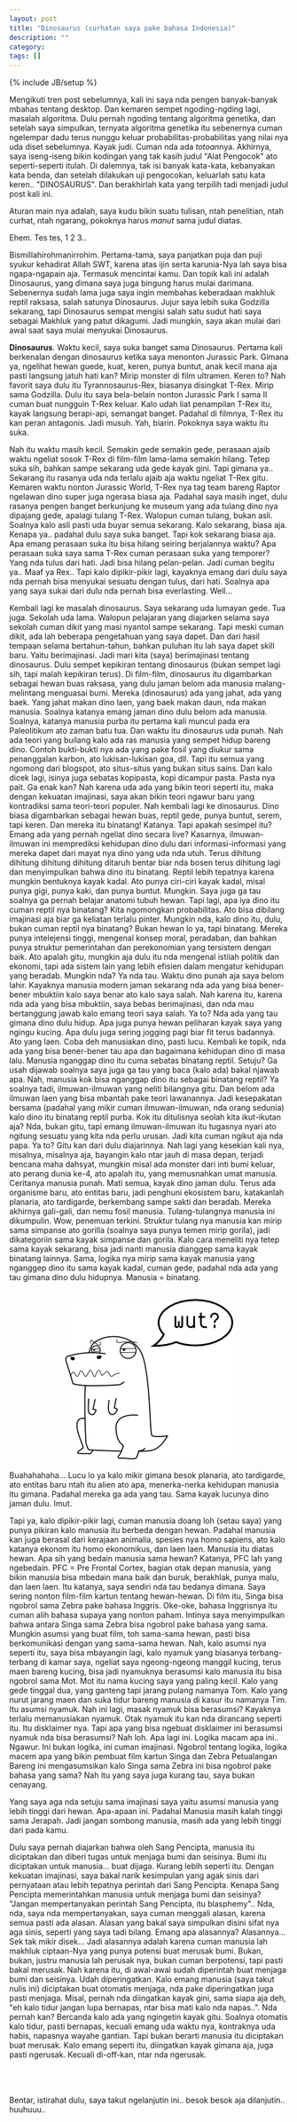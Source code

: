 ```yaml
---
layout: post
title: "Dinosaurus (curhatan saya pake bahasa Indonesia)"
description: ""
category: 
tags: []
---
```

{% include JB/setup %}

Mengikuti tren post sebelumnya, kali ini saya nda pengen banyak-banyak mbahas tentang desktop. Dan kemaren sempet ngoding-ngding lagi, masalah algoritma. Dulu pernah ngoding tentang algoritma genetika, dan setelah saya simpulkan, ternyata algoritma genetika itu sebenernya cuman ngelempar dadu terus nunggu keluar probabilitas-probabilitas yang nilai nya uda diset sebelumnya. Kayak judi. Cuman nda ada <i>totoan</i>nya. Akhirnya, saya iseng-iseng bikin kodingan yang tak kasih judul "Alat Pengocok" ato seperti-seperti itulah. Di dalemnya, tak isi banyak kata-kata, kebanyakan kata benda, dan setelah dilakukan uji pengocokan, keluarlah satu kata keren.. "DINOSAURUS". Dan berakhirlah kata yang terpilih tadi menjadi judul post kali ini.

Aturan main nya adalah, saya kudu bikin suatu tulisan, ntah penelitian, ntah curhat, ntah ngarang, pokoknya harus <i>manut</i> sama judul diatas. 

Ehem. Tes tes, 1 2 3..

Bismillahirohmanirrohim. Pertama-tama, saya panjatkan puja dan puji syukur kehadirat Allah SWT, karena atas ijin serta karunia-Nya lah saya bisa ngapa-ngapain aja. Termasuk mencintai kamu. Dan topik kali ini adalah Dinosaurus, yang dimana saya juga bingung harus mulai darimana. Sebenernya sudah lama juga saya ingin membahas keberadaan makhluk reptil raksasa, salah satunya Dinosaurus. Jujur saya lebih suka Godzilla sekarang, tapi Dinosaurus sempat mengisi salah satu sudut hati saya sebagai Makhluk yang patut dikagumi. Jadi mungkin, saya akan mulai dari awal saat saya mulai menyukai Dinosaurus.

<b>Dinosaurus</b>. Waktu kecil, saya suka banget sama Dinosaurus. Pertama kali berkenalan dengan dinosaurus ketika saya menonton Jurassic Park. Gimana ya, ngelihat hewan guede, kuat, keren, punya buntut, anak kecil mana aja pasti langsung jatuh hati kan? Mirip monster di film ultramen. Keren to? Nah favorit saya dulu itu Tyrannosaurus-Rex, biasanya disingkat T-Rex. Mirip sama Godzilla. Dulu itu saya bela-belain nonton Jurassic Park I sama II cuman buat nungguin T-Rex keluar. Kalo udah liat penampilan T-Rex itu, kayak langsung berapi-api, semangat banget. Padahal di filmnya, T-Rex itu kan peran antagonis. Jadi musuh. Yah, biarin. Pokoknya saya waktu itu suka.

Nah itu waktu masih kecil. Semakin gede semakin gede, perasaan ajaib waktu ngeliat sosok T-Rex di film-film lama-lama semakin hilang. Tetep suka sih, bahkan sampe sekarang uda gede kayak gini. Tapi gimana ya.. Sekarang itu rasanya uda nda terlalu ajaib aja waktu ngeliat T-Rex gitu. Kemaren waktu nonton Jurassic World, T-Rex nya tag team bareng Raptor ngelawan dino super juga ngerasa biasa aja. Padahal saya masih inget, dulu rasanya pengen banget berkunjung ke museum yang ada tulang dino nya dipajang gede, apalagi tulang T-Rex. Walopun cuman tulang, bukan asli. Soalnya kalo asli pasti uda buyar semua sekarang. Kalo sekarang, biasa aja. Kenapa ya.. padahal dulu saya suka banget. Tapi kok sekarang biasa aja. Apa emang perasaan suka itu bisa hilang seiring berjalannya waktu? Apa perasaan suka saya sama T-Rex cuman perasaan suka yang temporer? Yang nda tulus dari hati. Jadi bisa hilang pelan-pelan. Jadi cuman begitu ya.. Maaf ya Rex.. Tapi kalo dipikir-pikir lagi, kayaknya emang dari dulu saya nda pernah bisa menyukai sesuatu dengan tulus, dari hati. Soalnya apa yang saya sukai dari dulu nda pernah bisa everlasting. Well...

Kembali lagi ke masalah dinosaurus. Saya sekarang uda lumayan gede. Tua juga. Sekolah uda lama. Walopun pelajaran yang diajarken selama saya sekolah cuman dikit yang masi nyantol sampe sekarang. Tapi meski cuman dikit, ada lah beberapa pengetahuan yang saya dapet. Dan dari hasil tempaan selama bertahun-tahun, bahkan puluhan itu lah saya dapet skill baru. Yaitu berimajinasi. Jadi mari kita (saya) berimajinasi tentang dinosaurus. Dulu sempet kepikiran tentang dinosaurus (bukan sempet lagi sih, tapi malah kepikiran terus). Di film-film, dinosaurus itu digambarkan sebagai hewan buas raksasa, yang dulu jaman belom ada manusia malang-melintang menguasai bumi. Mereka (dinosaurus) ada yang jahat, ada yang baek. Yang jahat makan dino laen, yang baek makan daun, nda makan manusia. Soalnya katanya emang jaman dino dulu belom ada manusia. Soalnya, katanya manusia purba itu pertama kali muncul pada era Paleolitikum ato zaman batu tua. Dan waktu itu dinosaurus uda punah. Nah ada teori yang builang kalo ada ras manusia yang sempet hidup bareng dino. Contoh bukti-bukti nya ada yang pake fosil yang diukur sama penanggalan karbon, ato lukisan-lukisan goa, dll. Tapi itu semua yang ngomong dari blogspot, ato situs-situs yang bukan situs sains. Dan kalo dicek lagi, isinya juga sebatas kopipasta, kopi dicampur pasta. Pasta nya pait. Ga enak kan? Nah karena uda ada yang bikin teori seperti itu, maka dengan kekuatan imajinasi, saya akan bikin teori ngawur baru yang kontradiksi sama teori-teori populer. Nah kembali lagi ke dinosaurus. Dino biasa digambarkan sebagai hewan buas, reptil gede, punya buntut, serem, tapi keren. Dan mereka itu binatang! Katanya. Tapi apakah sesimpel itu? Emang ada yang pernah ngeliat dino secara live? Kasarnya, ilmuwan-ilmuwan ini memprediksi kehidupan dino dulu dari informasi-informasi yang mereka dapet dari mayat nya dino yang uda nda utuh. Terus dihitung dihitung dihitung dihitung ditaruh bentar biar nda bosen terus dihitung lagi dan menyimpulkan bahwa dino itu binatang. Reptil lebih tepatnya karena mungkin bentuknya kayak kadal. Ato punya ciri-ciri kayak kadal, misal punya gigi, punya kaki, dan punya buntut. Mungkin. Saya juga ga tau soalnya ga pernah belajar anatomi tubuh hewan. Tapi lagi, apa iya dino itu cuman reptil nya binatang? Kita ngomongkan probabilitas. Ato bisa dibilang imajinasi aja biar ga keliatan terlalu pinter. Mungkin nda, kalo dino itu, dulu, bukan cuman reptil nya binatang? Bukan hewan lo ya, tapi binatang. Mereka punya intelejensi tinggi, mengenal konsep moral, peradaban, dan bahkan punya struktur pemerintahan dan perekonomian yang tersistem dengan baik. Ato apalah gitu, mungkin aja dulu itu nda mengenal istilah politik dan ekonomi, tapi ada sistem lain yang lebih efisien dalam mengatur kehidupan yang beradab. Mungkin nda? Ya nda tau. Waktu dino punah aja saya belom lahir. Kayaknya manusia modern jaman sekarang nda ada yang bisa bener-bener mbuktiin kalo saya benar ato kalo saya salah. Nah karena itu, karena nda ada yang bisa mbuktiin, saya bebas berimajinasi, dan nda mau bertanggung jawab kalo emang teori saya salah. Ya to? Nda ada yang tau gimana dino dulu hidup. Apa juga punya hewan peliharan kayak saya yang ngingu kucing. Apa dulu juga sering jogging pagi biar fit terus badannya. Ato yang laen. Coba deh manusiakan dino, pasti lucu. Kembali ke topik, nda ada yang bisa bener-bener tau apa dan bagaimana kehidupan dino di masa lalu. Manusia nganggap dino itu cuma sebatas binatang reptil. Setuju? Ga usah dijawab soalnya saya juga ga tau yang baca (kalo ada) bakal njawab apa. Nah, manusia kok bisa nganggap dino itu sebagai binatang reptil? Ya soalnya tadi, ilmuwan-ilmuwan yang neliti bilangnya gitu. Dan belom ada ilmuwan laen yang bisa mbantah pake teori lawanannya. Jadi kesepakatan bersama (padahal yang mikir cuman ilmuwan-ilmuwan, nda orang sedunia) kalo dino itu binatang reptil purba. Kok itu ditulisnya seolah kita ikut-ikutan aja? Nda, bukan gitu, tapi emang ilmuwan-ilmuwan itu tugasnya nyari ato ngitung sesuatu yang kita nda perlu urusan. Jadi kita cuman ngikut aja nda papa. Ya to? Gitu kan dari dulu diajarinnya. Nah lagi yang kesekian kali nya, misalnya, misalnya aja, bayangin kalo ntar jauh di masa depan, terjadi bencana maha dahsyat, mungkin misal ada monster dari inti bumi keluar, ato perang dunia ke-4, ato apalah itu, yang memusnahkan umat manusia. Ceritanya manusia punah. Mati semua, kayak dino jaman dulu. Terus ada organisme baru, ato entitas baru, jadi penghuni ekosistem baru, katakanlah planaria, ato tardigarde, berkembang sampe sakti dan beradab. Mereka akhirnya gali-gali, dan nemu fosil manusia. Tulang-tulangnya manusia ini dikumpulin. Wow, penemuan terkini. Struktur tulang nya manusia kan mirip sama simpanse ato gorilla (soalnya saya punya temen mirip gorila), jadi dikategoriin sama kayak simpanse dan gorila. Kalo cara meneliti nya tetep sama kayak sekarang, bisa jadi nanti manusia dianggep sama kayak binatang lainnya. Sama, logika nya mirip sama kayak manusia yang nganggep dino itu sama kayak kadal, cuman gede, padahal nda ada yang tau gimana dino dulu hidupnya. Manusia = binatang. 
<center style="color=#e5e5e5;">
<br>
<img src="/img/dino.png"><br>
</center>
<br>
Buahahahaha... Lucu lo ya kalo mikir gimana besok planaria, ato tardigarde, ato entitas baru ntah itu alien ato apa, menerka-nerka kehidupan manusia itu gimana. Padahal mereka ga ada yang tau. Sama kayak lucunya dino jaman dulu. Imut. 

Tapi ya, kalo dipikir-pikir lagi, cuman manusia doang loh (setau saya) yang punya pikiran kalo manusia itu berbeda dengan hewan. Padahal manusia kan juga berasal dari kerajaan animalia, spesies nya homo sapiens, ato kalo katanya ekonom itu homo ekonomikus, dan laen laen. Manusia itu diatas hewan. Apa sih yang bedain manusia sama hewan? Katanya, PFC lah yang ngebedain. PFC = Pre Frontal Cortex, bagian otak depan manusia, yang bikin manusia bisa mbedain mana baik dan buruk, berakhlak, punya malu, dan laen laen. Itu katanya, saya sendiri nda tau bedanya dimana. Saya sering nonton film-film kartun tentang hewan-hewan. Di film itu, Singa bisa ngobrol sama Zebra pake bahasa Inggris. Oke-oke, bahasa Inggrisnya itu cuman alih bahasa supaya yang nonton paham. Intinya saya menyimpulkan bahwa antara Singa sama Zebra bisa ngobrol pake bahasa yang sama. Mungkin asumsi yang buat film, toh sama-sama hewan, pasti bisa berkomunikasi dengan yang sama-sama hewan. Nah, kalo asumsi nya seperti itu, saya bisa mbayangin lagi, kalo nyamuk yang biasanya terbang-terbang di kamar saya, ngeliat saya ngeong-ngeong manggil kucing, terus maen bareng kucing, bisa jadi nyamuknya berasumsi kalo manusia itu bisa ngobrol sama Mot. Mot itu nama kucing saya yang paling kecil. Kalo yang gede tinggal dua, yang ganteng tapi jarang pulang namanya Tom. Kalo yang nurut jarang maen dan suka tidur bareng manusia di kasur itu namanya Tim. Itu asumsi nyamuk. Nah ini lagi, masak nyamuk bisa berasumsi? Kayaknya terlalu memanusiakan nyamuk. Otak nyamuk itu kan nda dirancang seperti itu. Itu disklaimer nya. Tapi apa yang bisa ngebuat disklaimer ini berasumsi nyamuk nda bisa berasumsi? Nah loh. Apa lagi ini. Logika macam apa ini.. Ngawur. Ini bukan logika, ini cuman imajinasi. Ngobrol tentang logika, logika macem apa yang bikin pembuat film kartun Singa dan Zebra Petualangan Bareng ini mengasumsikan kalo Singa sama Zebra ini bisa ngobrol pake bahasa yang sama? Nah itu yang saya juga kurang tau, saya bukan cenayang. 

Yang saya aga nda setuju sama imajinasi saya yaitu asumsi manusia yang lebih tinggi dari hewan. Apa-apaan ini. Padahal Manusia masih kalah tinggi sama Jerapah. Jadi jangan sombong manusia, masih ada yang lebih tinggi dari pada kamu.

Dulu saya pernah diajarkan bahwa oleh Sang Pencipta, manusia itu diciptakan dan diberi tugas untuk menjaga bumi dan seisinya. Bumi itu diciptakan untuk manusia... buat dijaga. Kurang lebih seperti itu. Dengan kekuatan imajinasi, saya bakal narik kesimpulan yang agak sinis dari pernyataan atau lebih tepatnya perintah dari Sang Pencipta. Kenapa Sang Pencipta memerintahkan manusia untuk menjaga bumi dan seisinya? "Jangan mempertanyakan perintah Sang Pencipta, itu blasphemy".. Nda, nda, saya nda mempertanyakan, saya cuman menggali alasan, karena semua pasti ada alasan. Alasan yang bakal saya simpulkan disini sifat nya aga sinis, seperti yang saya tadi bilang. Emang apa alasannya? Alasannya... Sek tak mikir disek... Jadi alasannya adalah karena cuman manusia lah makhluk ciptaan-Nya yang punya potensi buat merusak bumi. Bukan, bukan, justru manusia lah perusak nya, bukan cuman berpotensi, tapi pasti bakal merusak. Nah karena itu, di awal-awal sudah diperintah buat menjaga bumi dan seisinya. Udah diperingatkan. Kalo emang manusia (saya takut nulis ini) diciptakan buat otomatis menjaga, nda pake diperingatkan juga pasti menjaga. Misal, pernah nda diingatkan kayak gini, sama siapa aja deh, "eh kalo tidur jangan lupa bernapas, ntar bisa mati kalo nda napas..". Nda pernah kan? Bercanda kalo ada yang ngingetin kayak gitu. Soalnya otomatis kalo tidur, pasti bernapas, kecuali emang uda waktu nya, kontraknya uda habis, napasnya wayahe gantian. Tapi bukan berarti manusia itu diciptakan buat merusak. Kalo emang seperti itu, diingatkan kayak gimana aja, juga pasti ngerusak. Kecuali di-off-kan, ntar nda ngerusak.
<br>
<br>
<br>
<br>

Bentar, istirahat dulu, saya takut ngelanjutin ini.. besok besok aja dilanjutin.. huuhuuu.. 